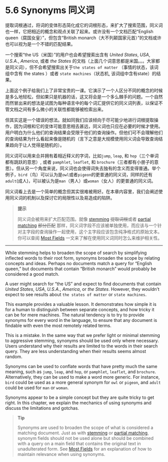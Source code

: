 # 5.6 Synonyms 同义词

提取词根通过，将词的变体形态简化成它的词根形态，来扩大了搜索范围，同义词也一样，它把相近的概念和观点关联了起来。或许没有一个文档匹配“English queen（腐国女皇）”，但包含“British monarch（大不列颠国家元首）”的文档或许也可以视为是一个不错的匹配结果。

一个搜索“the US（米国）”的用户也会希望搜索出含有 *United States*, *USA*, *U.S.A.*, *America*, 或者 *the States* 的文档（上面几个词意思都是米国。。。大家都是同义词），但不会希望搜索出关于`the states of matter` （事情的状态，该词组中含有 the states ）或者 `state machines`（状态机, 该词组中含有state）的结果。

上面这个例子给我们上了非常宝贵的一课。它演示了一个人区分不同的概念的时候是多么地轻松，但如果只是机器的话，这又将会是一个多么棘手的问题。一个自然而然冒出来的想法是试图为每种语言中的每个词汇提供它的同义词列表，以保证不管文档之间有多么微小的关联性都能够被检索出来。

但其实这是一个错误的想法。就如同我们应该倾向于尽可能少地进行词根提取操作，因为词根和它的变体可能意思相去甚远，同义词也只应在必要的时候才使用。用户明白为什么他们的查询结果会受限于他们的查询操作。但他们可不会理解他们的查询结果为什么看起来像是随机的（言下之意是大规模使用同义词会导致查询结果趋向于让人觉得是随机的）。

同义词可以用来合并拥有着相近释义的字词，比如`jump`, `leap`, 和 `hop`（三个单词都有跳跃的意思）, 或者 `pamphlet`, `leaflet`, 和 `brochure`（三者都有小册子的意思）。但从另一个角度来说，同义词也会使得词失去独有的含义而变得普通。举个例子，`bird`（鸟）可以认为是`owl`或者`pigeon`的更普通的同义词，同样的还有`adult`(成人)，可以被认为是`man`（男人）或`woman`（女人）的更普通的同义词。

同义词看上去是一个简单的概念但其实很难被用好。在本章内容里，我们会阐述使用同义词的机制以及探讨它的局限性以及易造成的陷阱。

> **提示**
> 
> 同义词会被用来扩大匹配范围。就像 [stemming](https://www.elastic.co/guide/en/elasticsearch/guide/current/stemming.html) ~~提取词根~~或者 [partial matching](https://www.elastic.co/guide/en/elasticsearch/guide/current/partial-matching.html) ~~部分匹配~~ 那样，同义词字段不应该被单独使用，而应该与一个针对主字段的查询操作一起使用，这个主字段应该包含纯净格式的原始文本。你可以查阅 [Most Fields](https://www.elastic.co/guide/en/elasticsearch/guide/current/most-fields.html) 一文来了解在使用同义词同时怎么来维护相关性。

***

While stemming helps to broaden the scope of search by simplifying inflected words to their root form, synonyms broaden the scope by relating concepts and ideas. Perhaps no documents match a query for “English queen,” but documents that contain “British monarch” would probably be considered a good match.

A user might search for “the US” and expect to find documents that contain *United States*, *USA*, *U.S.A.*, *America*, or *the States*. However, they wouldn’t expect to see results about `the states of matter` or `state machines`.

This example provides a valuable lesson. It demonstrates how simple it is for a human to distinguish between separate concepts, and how tricky it can be for mere machines. The natural tendency is to try to provide synonyms for every word in the language, to ensure that any document is findable with even the most remotely related terms.

This is a mistake. In the same way that we prefer light or minimal stemming to aggressive stemming, synonyms should be used only where necessary. Users understand why their results are limited to the words in their search query. They are less understanding when their results seems almost random.

Synonyms can be used to conflate words that have pretty much the same meaning, such as `jump`, `leap`, and `hop`, or `pamphlet`, `leaflet`, and `brochure`. Alternatively, they can be used to make a word more generic. For instance, `bird` could be used as a more general synonym for `owl` or `pigeon`, and `adult` could be used for `man` or `woman`.

Synonyms appear to be a simple concept but they are quite tricky to get right. In this chapter, we explain the mechanics of using synonyms and discuss the limitations and gotchas.

> **Tip**
> 
> Synonyms are used to broaden the scope of what is considered a matching document. Just as with [stemming](https://www.elastic.co/guide/en/elasticsearch/guide/current/stemming.html) or [partial matching](https://www.elastic.co/guide/en/elasticsearch/guide/current/partial-matching.html), synonym fields should not be used alone but should be combined with a query on a main field that contains the original text in unadulterated form. See [Most Fields](https://www.elastic.co/guide/en/elasticsearch/guide/current/most-fields.html) for an explanation of how to maintain relevance when using synonyms.

